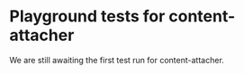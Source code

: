 # Playground tests for content-attacher
We are still awaiting the first test run for content-attacher.
